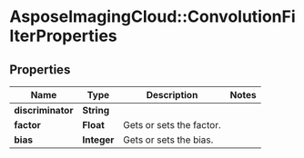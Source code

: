 # AsposeImagingCloud::ConvolutionFilterProperties

## Properties
Name | Type | Description | Notes
------------ | ------------- | ------------- | -------------
**discriminator** | **String** |  | 
**factor** | **Float** | Gets or sets the factor. | 
**bias** | **Integer** | Gets or sets the bias. | 


